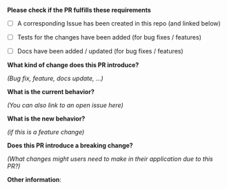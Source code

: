 **Please check if the PR fulfills these requirements**
- [ ] A corresponding Issue has been created in this repo (and linked below)
- [ ] Tests for the changes have been added (for bug fixes / features)
- [ ] Docs have been added / updated (for bug fixes / features)


**What kind of change does this PR introduce?** 

*(Bug fix, feature, docs update, ...)*

**What is the current behavior?** 

*(You can also link to an open issue here)*

**What is the new behavior?** 

*(if this is a feature change)*

**Does this PR introduce a breaking change?** 

*(What changes might users need to make in their application due to this PR?)*


**Other information**: